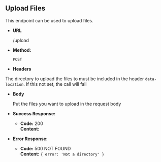 **Upload Files**
----
  This endpoint can be used to upload files.  

* **URL**

  /upload

* **Method:**

  `POST`

*  **Headers**

  The directory to upload the files to must be included in the header `data-location`. If this not set, the call will fail

* **Body**

  Put the files you want to upload in the request body

* **Success Response:**

  * **Code:** 200 <br />
    **Content:**

* **Error Response:**

  * **Code:** 500 NOT FOUND <br />
    **Content:** `{ error: 'Not a directory' }`
